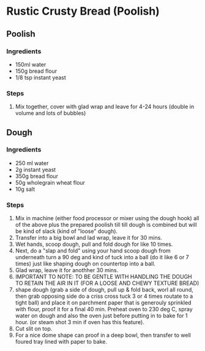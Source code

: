 # Rustic Crusty Bread (Poolish)

## Poolish
### Ingredients
- 150ml water
- 150g bread flour
- 1/8 tsp instant yeast
### Steps
1. Mix together, cover with glad wrap and leave for 4-24 hours (double in volume and lots of bubbles)

## Dough
### Ingredients
- 250 ml water
- 2g instant yeast
- 350g bread flour
- 50g wholegrain wheat flour
- 10g salt
### Steps
1. Mix in machine (either food processor or mixer using the dough hook) all of the above plus the prepared poolish till till dough is combined but will be kind of slack (kind of "loose" dough).
2. Transfer into a big bowl and lad wrap, leave it for 30 mins.
3. Wet hands, scoop dough, pull and fold dough for like 10 times.
4. Next, do a "slap and fold" using your hand scoop dough from underneath turn a 90 deg and kind of tuck into a ball (do it like 6 or 7 times) just like shaping dough on countertop into a ball.
5. Glad wrap, leave it for anothher 30 mins.
6. IMPORTANT TO NOTE: TO BE GENTLE WITH HANDLING THE DOUGH TO RETAIN THE AIR IN IT (FOR A LOOSE AND CHEWY TEXTURE BREAD)
7. shape dough (grab a side of dough, pull up & fold back, worl all round, then grab opposing side do a criss cross tuck 3 or 4 times routate to a tight ball) and place it on parchment paper that is generouly sprinkled with flour, proof it for a final 40 min. Preheat oven to 230 deg C, spray water on dough and also the oven just before putting in to bake for 1 hour. (or steam shot 3 min if oven has this feature).
8. Cut slit on top.
9. For a nice dome shape can proof in a deep bowl, then transfer to well foured tray lined with paper to bake.
